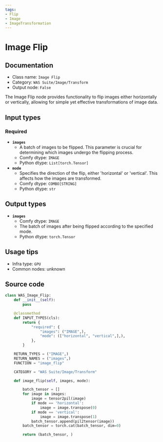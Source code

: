 ```yaml
---
tags:
- Flip
- Image
- ImageTransformation
---
```


# Image Flip
## Documentation
- Class name: `Image Flip`
- Category: `WAS Suite/Image/Transform`
- Output node: `False`

The Image Flip node provides functionality to flip images either horizontally or vertically, allowing for simple yet effective transformations of image data.
## Input types
### Required
- **`images`**
    - A batch of images to be flipped. This parameter is crucial for determining which images undergo the flipping process.
    - Comfy dtype: `IMAGE`
    - Python dtype: `List[torch.Tensor]`
- **`mode`**
    - Specifies the direction of the flip, either 'horizontal' or 'vertical'. This affects how the images are transformed.
    - Comfy dtype: `COMBO[STRING]`
    - Python dtype: `str`
## Output types
- **`images`**
    - Comfy dtype: `IMAGE`
    - The batch of images after being flipped according to the specified mode.
    - Python dtype: `torch.Tensor`
## Usage tips
- Infra type: `GPU`
- Common nodes: unknown


## Source code
```python
class WAS_Image_Flip:
    def __init__(self):
        pass

    @classmethod
    def INPUT_TYPES(cls):
        return {
            "required": {
                "images": ("IMAGE",),
                "mode": (["horizontal", "vertical",],),
            },
        }

    RETURN_TYPES = ("IMAGE",)
    RETURN_NAMES = ("images",)
    FUNCTION = "image_flip"

    CATEGORY = "WAS Suite/Image/Transform"

    def image_flip(self, images, mode):

        batch_tensor = []
        for image in images:
            image = tensor2pil(image)
            if mode == 'horizontal':
                image = image.transpose(0)
            if mode == 'vertical':
                image = image.transpose(1)
            batch_tensor.append(pil2tensor(image))
        batch_tensor = torch.cat(batch_tensor, dim=0)

        return (batch_tensor, )

```
